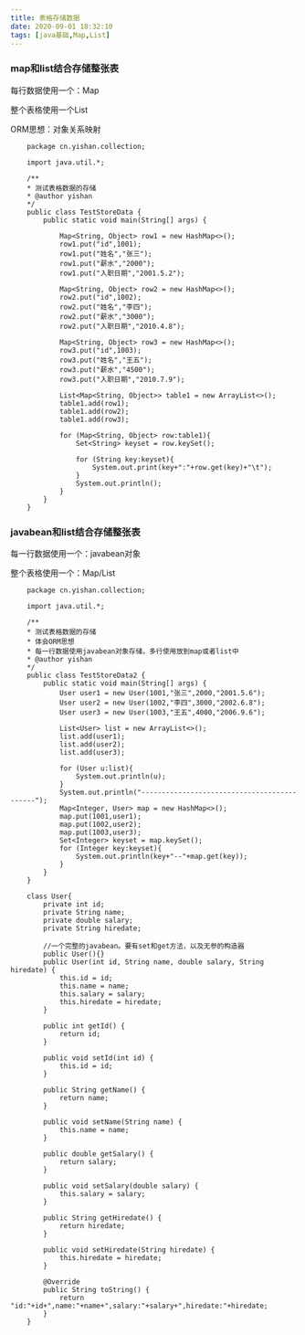 ```yaml
---
title: 表格存储数据
date: 2020-09-01 18:32:10
tags: [java基础,Map,List]
---
```

### map和list结合存储整张表

每行数据使用一个：Map
<!--more-->
整个表格使用一个List

ORM思想：对象关系映射


        package cn.yishan.collection;

        import java.util.*;

        /**
        * 测试表格数据的存储
        * @author yishan
        */
        public class TestStoreData {
            public static void main(String[] args) {

                Map<String, Object> row1 = new HashMap<>();
                row1.put("id",1001);
                row1.put("姓名","张三");
                row1.put("薪水","2000");
                row1.put("入职日期","2001.5.2");

                Map<String, Object> row2 = new HashMap<>();
                row2.put("id",1002);
                row2.put("姓名","李四");
                row2.put("薪水","3000");
                row2.put("入职日期","2010.4.8");

                Map<String, Object> row3 = new HashMap<>();
                row3.put("id",1003);
                row3.put("姓名","王五");
                row3.put("薪水","4500");
                row3.put("入职日期","2010.7.9");

                List<Map<String, Object>> table1 = new ArrayList<>();
                table1.add(row1);
                table1.add(row2);
                table1.add(row3);

                for (Map<String, Object> row:table1){
                    Set<String> keyset = row.keySet();

                    for (String key:keyset){
                        System.out.print(key+":"+row.get(key)+"\t");
                    }
                    System.out.println();
                }
            }
        }

### javabean和list结合存储整张表

每一行数据使用一个：javabean对象

整个表格使用一个：Map/List


        package cn.yishan.collection;

        import java.util.*;

        /**
        * 测试表格数据的存储
        * 体会ORM思想
        * 每一行数据使用javabean对象存储，多行使用放到map或者list中
        * @author yishan
        */
        public class TestStoreData2 {
            public static void main(String[] args) {
                User user1 = new User(1001,"张三",2000,"2001.5.6");
                User user2 = new User(1002,"李四",3000,"2002.6.8");
                User user3 = new User(1003,"王五",4000,"2006.9.6");

                List<User> list = new ArrayList<>();
                list.add(user1);
                list.add(user2);
                list.add(user3);

                for (User u:list){
                    System.out.println(u);
                }
                System.out.println("--------------------------------------------");
                Map<Integer, User> map = new HashMap<>();
                map.put(1001,user1);
                map.put(1002,user2);
                map.put(1003,user3);
                Set<Integer> keyset = map.keySet();
                for (Integer key:keyset){
                    System.out.println(key+"--"+map.get(key));
                }
            }
        }

        class User{
            private int id;
            private String name;
            private double salary;
            private String hiredate;

            //一个完整的javabean。要有set和get方法，以及无参的构造器
            public User(){}
            public User(int id, String name, double salary, String hiredate) {
                this.id = id;
                this.name = name;
                this.salary = salary;
                this.hiredate = hiredate;
            }

            public int getId() {
                return id;
            }

            public void setId(int id) {
                this.id = id;
            }

            public String getName() {
                return name;
            }

            public void setName(String name) {
                this.name = name;
            }

            public double getSalary() {
                return salary;
            }

            public void setSalary(double salary) {
                this.salary = salary;
            }

            public String getHiredate() {
                return hiredate;
            }

            public void setHiredate(String hiredate) {
                this.hiredate = hiredate;
            }

            @Override
            public String toString() {
                return "id:"+id+",name:"+name+",salary:"+salary+",hiredate:"+hiredate;
            }
        }